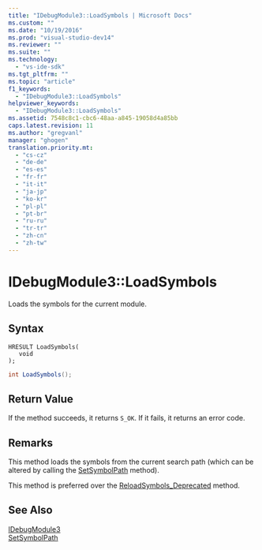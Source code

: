 ```yaml
---
title: "IDebugModule3::LoadSymbols | Microsoft Docs"
ms.custom: ""
ms.date: "10/19/2016"
ms.prod: "visual-studio-dev14"
ms.reviewer: ""
ms.suite: ""
ms.technology: 
  - "vs-ide-sdk"
ms.tgt_pltfrm: ""
ms.topic: "article"
f1_keywords: 
  - "IDebugModule3::LoadSymbols"
helpviewer_keywords: 
  - "IDebugModule3::LoadSymbols"
ms.assetid: 7548c8c1-cbc6-48aa-a845-19058d4a85bb
caps.latest.revision: 11
ms.author: "gregvanl"
manager: "ghogen"
translation.priority.mt: 
  - "cs-cz"
  - "de-de"
  - "es-es"
  - "fr-fr"
  - "it-it"
  - "ja-jp"
  - "ko-kr"
  - "pl-pl"
  - "pt-br"
  - "ru-ru"
  - "tr-tr"
  - "zh-cn"
  - "zh-tw"
---
```

# IDebugModule3::LoadSymbols
Loads the symbols for the current module.  
  
## Syntax  
  
```cpp#  
HRESULT LoadSymbols(  
   void  
);  
```  
  
```c#  
int LoadSymbols();  
```  
  
## Return Value  
 If the method succeeds, it returns `S_OK`. If it fails, it returns an error code.  
  
## Remarks  
 This method loads the symbols from the current search path (which can be altered by calling the [SetSymbolPath](../extensibility/idebugengine3--setsymbolpath.md) method).  
  
 This method is preferred over the [ReloadSymbols_Deprecated](../extensibility/idebugmodule2--reloadsymbols_deprecated.md) method.  
  
## See Also  
 [IDebugModule3](../extensibility/idebugmodule3.md)   
 [SetSymbolPath](../extensibility/idebugengine3--setsymbolpath.md)